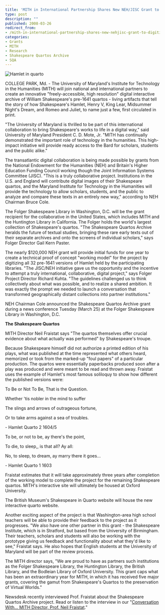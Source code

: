 ```yaml
---
title: 'MITH in International Partnership Shares New NEH/JISC Grant to Digitize Shakespeare''s Quartos'
type: post
description: ""
published: 2008-03-26
redirect_from: 
- /mith-in-international-partnership-shares-new-nehjisc-grant-to-digitize-shakespeares-quartos/
categories:
- Grants
- MITH
- Research
- Shakespeare Quartos Archive
- SQA
---
```

![Hamlet in quarto](http://www.newsdesk.umd.edu/images/MITH/Shakespeare/Hamlet1604.jpg)

COLLEGE PARK, Md. - The University of Maryland's Institute for Technology in the Humanities (MITH) will join national and international partners to create an innovative "freely-accessible, high resolution" digital interactive archive of William Shakespeare's pre-1641 quartos - living artifacts that tell the story of how Shakespeare's Hamlet, Henry V, King Lear, Midsummer Night's Dream, and Romeo and Juliet, to name just a few, first circulated in print.

"The University of Maryland is thrilled to be part of this international collaboration to bring Shakespeare's works to life in a digital way," said University of Maryland President C. D. Mote, Jr. "MITH has continually demonstrated the important role of technology in the humanities. This high-impact initiative will provide ready access to the Bard for scholars, students and the public alike."

The transatlantic digital collaboration is being made possible by grants from the National Endowment for the Humanities (NEH) and Britain's Higher Education Funding Council working though the Joint Information Systems Committee (JISC). "This is a truly collaborative project. Institutions in the U.S. and England will contribute digital images of their Shakespeare quartos, and the Maryland Institute for Technology in the Humanities will provide the technology to allow scholars, students, and the public to analyze and compare these texts in an entirely new way," according to NEH Chairman Bruce Cole.

The Folger Shakespeare Library in Washington, D.C. will be the grant recipient for the collaborative in the United States, which includes MITH and the Huntington Library in California. The Folger holds the world's largest collection of Shakespeare's quartos. "The Shakespeare Quartos Archive heralds the future of textual studies, bringing these rare early texts out of their separate archives and onto the screens of individual scholars," says Folger Director Gail Kern Paster.

The nearly \$120,000 NEH grant will provide initial funds for one year to create a technical proof of concept "working model" for the project by digitizing all 32 pre-1641 versions of Hamlet held by the participating libraries. "The JISC/NEH initiative gave us the opportunity and the incentive to attempt a truly international, collaborative, digital project," says Folger Project Director Richard Kuhta. "The guidelines challenged us to think collectively about what was possible, and to realize a shared ambition. It was exactly the prompt we needed to launch a conversation that transformed geographically distant collections into partner institutions."

NEH Chairman Cole announced the Shakespeare Quartos Archive grant during a news conference Tuesday (March 25) at the Folger Shakespeare Library in Washington, D.C.

**The Shakespeare Quartos**

MITH Director Neil Fraistat says "The quartos themselves offer crucial evidence about what actually was performed" by Shakespeare's troupe.

Because Shakespeare himself did not authorize a printed edition of his plays, what was published at the time represented what others heard, memorized or took from the marked-up "foul papers" of a particular production. The quartos were essentially paperbacks produced soon after a play was produced and were meant to be read and thrown away. Fraistat uses the example of Hamlet's most famous soliloquy to show how different the published versions were:

To Be or Not To Be, That is the Question.

Whether 'tis nobler in the mind to suffer

The slings and arrows of outrageous fortune,

Or to take arms against a sea of troubles.

\- Hamlet Quarto 2 1604/5

To be, or not to be, ay there's the point,

To die, to sleep,, is that all? Ay all:

No, to sleep, to dream, ay marry there it goes...

\- Hamlet Quarto 1 1603

Fraistat estimates that it will take approximately three years after completion of the working model to complete the project for the remaining Shakespeare quartos. MITH's interactive site will ultimately be housed at Oxford University.

The British Museum's Shakespeare in Quarto website will house the new interactive quarto website.

Another exciting aspect of the project is that Washington-area high school teachers will be able to provide their feedback to the project as it progresses. "We also have one other partner in this grant - the Shakespeare Institute, which is in Stratford, but based from the University of Birmingham. Their teachers, scholars and students will also be working with the prototype giving us feedback and functionality about what they'd like to see," Fraistat says. He also hopes that English students at the University of Maryland will be part of the review process.

The MITH director says, "We are proud to have as partners such institutions as the Folger Shakespeare Library, the Huntington Library, the British Library, and the Bodleian Library of Oxford University. This grant caps what has been an extraordinary year for MITH, in which it has received five major grants, covering the gamut from Shakespeare's Quartos to the preservation of Virtual Worlds."

Newsdesk recently interviewed Prof. Fraistat about the Shakespeare Quartos Archive project. Read or listen to the interview in our "[Conversation With... MITH Director, Prof. Neil Fraistat](http://www.newsdesk.umd.edu/culture/2008/MITH/Fraistat.cfm)."
